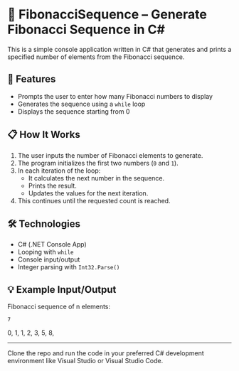 # 🔁 FibonacciSequence – Generate Fibonacci Sequence in C#

This is a simple console application written in C# that generates and prints a specified number of elements from the Fibonacci sequence.

## 🧾 Features

- Prompts the user to enter how many Fibonacci numbers to display
- Generates the sequence using a `while` loop
- Displays the sequence starting from 0

## 📋 How It Works

1. The user inputs the number of Fibonacci elements to generate.
2. The program initializes the first two numbers (`0` and `1`).
3. In each iteration of the loop:
   - It calculates the next number in the sequence.
   - Prints the result.
   - Updates the values for the next iteration.
4. This continues until the requested count is reached.

## 🛠️ Technologies

- C# (.NET Console App)
- Looping with `while`
- Console input/output
- Integer parsing with `Int32.Parse()`

## 💡 Example Input/Output

Fibonacci sequence of n elements:

    7

0, 1, 1, 2, 3, 5, 8,


---

Clone the repo and run the code in your preferred C# development environment like Visual Studio or Visual Studio Code.
